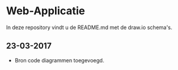 # Web-Applicatie
In deze repository vindt u de README.md met de draw.io schema's.

## 23-03-2017

+ Bron code diagrammen toegevoegd.